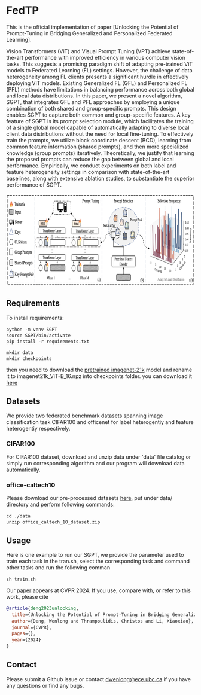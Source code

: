 # FedTP
This is the official implementation of paper [Unlocking the Potential of Prompt-Tuning in Bridging Generalized and Personalized Federated Learning].

Vision Transformers (ViT) and Visual Prompt Tuning (VPT) achieve state-of-the-art performance with improved efficiency in various computer vision tasks. This suggests a promising paradigm shift of adapting pre-trained ViT models to Federated Learning (FL) settings. However, the challenge of data heterogeneity among FL clients presents a significant hurdle in effectively deploying ViT models. Existing Generalized FL (GFL) and Personalized FL (PFL) methods have limitations in balancing performance across both global and local data distributions. In this paper, we present a novel algorithm, SGPT, that integrates GFL and PFL approaches by employing a unique combination of both shared and group-specific prompts. This design enables SGPT to capture both common and group-specific features. A key feature of SGPT is its prompt selection module, which facilitates the training of a single global model capable of automatically adapting to diverse local client data distributions without the need for local fine-tuning. To effectively train the prompts, we utilize block coordinate descent (BCD), learning from common feature information (shared prompts), and then more specialized knowledge (group prompts) iteratively. Theoretically, we justify that learning the proposed prompts can reduce the gap between global and local performance. Empirically, we conduct experiments on both label and feature heterogeneity settings in comparison with state-of-the-art baselines, along with extensive ablation studies, to substantiate the superior performance of SGPT.

<img src="figures/mainfig.jpg" width="800" height="250" /><br/>


## Requirements

To install requirements:

```setup
python -m venv SGPT
source SGPT/bin/activate
pip install -r requirements.txt
```

```data  and checkpoint
mkdir data
mkdir checkpoints
```
then you need to download the [pretrained imagenet-21k](https://github.com/google-research/vision_transformer) model and rename it to imagenet21k_ViT-B_16.npz into checkpoints folder. you can download it [here](https://drive.google.com/file/d/17CUMf4m8mNAvT8iyhytIVM0WXy1dINUE/view?usp=sharing)
## Datasets

We provide two federated benchmark datasets spanning image classification task CIFAR100 and officenet for label heterogentiy and feature heterogentiy respectively.

### CIFAR100
For CIFAR100 dataset, download and unzip data under 'data' file catalog or simply run corresponding algorithm and our program will download data automatically.

### office-caltech10
Please download our pre-processed datasets [here](https://mycuhk-my.sharepoint.com/:u:/g/personal/1155149226_link_cuhk_edu_hk/EaBgx5UmvatMi0KdvfdLWsABC49vcjZ2n9oZkjwl8jPMyA?e=TDxqN5), put under data/ directory and perform following commands:
```
cd ./data
unzip office_caltech_10_dataset.zip
```

## Usage
Here is one example to run our  SGPT, we provide the parameter used to train each task in the tran.sh, select the corresponding task and command other tasks and run the following comman
```
sh train.sh
```


Our [paper]([https://ieeexplore.ieee.org/abstract/document/9197069](https://arxiv.org/abs/2310.18285)) appears at CVPR 2024. If you use, compare with, or refer to this work, please cite

```bibtex
@article{deng2023unlocking,
  title={Unlocking the Potential of Prompt-Tuning in Bridging Generalized and Personalized Federated Learning},
  author={Deng, Wenlong and Thrampoulidis, Christos and Li, Xiaoxiao},
  journal={CVPR},
  pages={},
  year={2024}
}
```

## Contact
Please submit a Github issue or contact dwenlong@ece.ubc.ca if you have any questions or find any bugs.